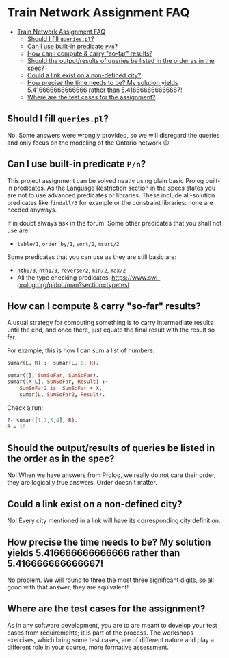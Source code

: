 # Train Network Assignment FAQ

- [Train Network Assignment FAQ](#train-network-assignment-faq)
  - [Should I fill `queries.pl`?](#should-i-fill-queriespl)
  - [Can I use built-in predicate `P/n`?](#can-i-use-built-in-predicate-pn)
  - [How can I compute \& carry "so-far" results?](#how-can-i-compute--carry-so-far-results)
  - [Should the output/results of queries be listed in the order as in the spec?](#should-the-outputresults-of-queries-be-listed-in-the-order-as-in-the-spec)
  - [Could a link exist on a non-defined city?](#could-a-link-exist-on-a-non-defined-city)
  - [How precise the time needs to be? My solution yields  5.416666666666666 rather than 5.416666666666667!](#how-precise-the-time-needs-to-be-my-solution-yields--5416666666666666-rather-than-5416666666666667)
  - [Where are the test cases for the assignment?](#where-are-the-test-cases-for-the-assignment)

## Should I fill `queries.pl`?

No. Some answers were wrongly provided, so we will disregard the queries and only focus on the modeling of the Ontario network 😉

## Can I use built-in predicate `P/n`?

This project assignment can be solved neatly using plain basic Prolog built-in predicates. As the Language Restriction section in the specs states you are not to use advanced predicates or libraries. These include all-solution predicates like `findall/3` for example or the constraint libraries: none are needed anyways.

If in doubt always ask in the forum. Some other predicates that you shall not use are:

- `table/1`, `order_by/1`, `sort/2`, `msort/2`

Some predicates that you can use as they are still basic are:

- `nth0/3`, `nth1/3`, `reverse/2`, `min/2`, `max/2`
- All the type checking predicates: https://www.swi-prolog.org/pldoc/man?section=typetest

## How can I compute & carry "so-far" results?

A usual strategy for computing something is to carry intermediate results until the end, and once there, just equate the final result with the result so far.

For example, this is how I can sum a list of numbers:

```prolog
sumar(L, R) :- sumar(L, 0, R).

sumar([], SumSoFar, SumSoFar).
sumar([X|L], SumSoFar, Result) :-
    SumSoFar2 is  SumSoFar + X,
    sumar(L, SumSoFar2, Result).
```

Check a run:

```prolog
?- sumar([1,2,3,4], R).
R = 10.
```

## Should the output/results of queries be listed in the order as in the spec?

No! When we have answers from Prolog, we really do not care their order, they are logically true answers. Order doesn't matter.

## Could a link exist on a non-defined city?

No! Every city mentioned in a link will have its corresponding city definition.

## How precise the time needs to be? My solution yields  5.416666666666666 rather than 5.416666666666667!

No problem. We will round to three the most three significant digits, so all good with that answer, they are equivalent!

## Where are the test cases for the assignment?

As in any software development, _you_ are to are meant to develop your test cases from requirements; it is part of the process. The workshops exercises, which bring some test cases, are of different nature and play a different role in your course, more formative assessment.